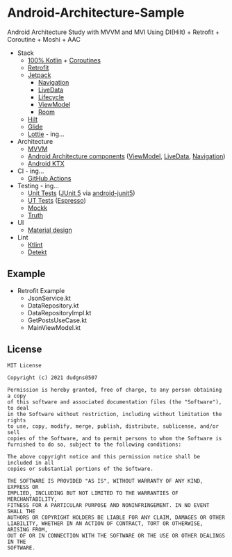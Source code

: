 # Android-Architecture-Sample
 Android Architecture Study with MVVM and MVI
 Using DI(Hilt) + Retrofit + Coroutine + Moshi + AAC

* Stack
    * [100% Kotlin](https://kotlinlang.org/) + [Coroutines](https://kotlinlang.org/docs/reference/coroutines-overview.html)
    * [Retrofit](https://square.github.io/retrofit/)
    * [Jetpack](https://developer.android.com/jetpack)
        * [Navigation](https://developer.android.com/topic/libraries/architecture/navigation/)
        * [LiveData](https://developer.android.com/topic/libraries/architecture/livedata)
        * [Lifecycle](https://developer.android.com/topic/libraries/architecture/lifecycle)
        * [ViewModel](https://developer.android.com/topic/libraries/architecture/viewmodel)
        * [Room](https://developer.android.com/jetpack/androidx/releases/room)
    * [Hilt](https://dagger.dev/hilt/)
    * [Glide](https://github.com/coil-kt/coil)
    * [Lottie](http://airbnb.io/lottie) - ing...
* Architecture
    * [MVVM](https://en.wikipedia.org/wiki/Model–view–viewmodel)
    * [Android Architecture components](https://developer.android.com/topic/libraries/architecture) ([ViewModel](https://developer.android.com/topic/libraries/architecture/viewmodel), [LiveData](https://developer.android.com/topic/libraries/architecture/livedata), [Navigation](https://developer.android.com/jetpack/androidx/releases/navigation))
    * [Android KTX](https://developer.android.com/kotlin/ktx)
* CI - ing...
    * [GitHub Actions](https://github.com/features/actions)
* Testing - ing...
    * [Unit Tests](https://en.wikipedia.org/wiki/Unit_testing) ([JUnit 5](https://junit.org/junit5/) via
      [android-junit5](https://github.com/mannodermaus/android-junit5))
    * [UT Tests](https://en.wikipedia.org/wiki/Graphical_user_interface_testing) ([Espresso](https://developer.android.com/training/testing/espresso))
    * [Mockk](https://mockk.io/)
    * [Truth](https://truth.dev)
* UI
    * [Material design](https://material.io/design)
* Lint
    * [Ktlint](https://github.com/pinterest/ktlint)
    * [Detekt](https://github.com/arturbosch/detekt#with-gradle)
    
Example
-------

* Retrofit Example
    * JsonService.kt
    * DataRepository.kt
    * DataRepositoryImpl.kt
    * GetPostsUseCase.kt
    * MainViewModel.kt


License
-------
```
MIT License

Copyright (c) 2021 dudgns0507

Permission is hereby granted, free of charge, to any person obtaining a copy
of this software and associated documentation files (the "Software"), to deal
in the Software without restriction, including without limitation the rights
to use, copy, modify, merge, publish, distribute, sublicense, and/or sell
copies of the Software, and to permit persons to whom the Software is
furnished to do so, subject to the following conditions:

The above copyright notice and this permission notice shall be included in all
copies or substantial portions of the Software.

THE SOFTWARE IS PROVIDED "AS IS", WITHOUT WARRANTY OF ANY KIND, EXPRESS OR
IMPLIED, INCLUDING BUT NOT LIMITED TO THE WARRANTIES OF MERCHANTABILITY,
FITNESS FOR A PARTICULAR PURPOSE AND NONINFRINGEMENT. IN NO EVENT SHALL THE
AUTHORS OR COPYRIGHT HOLDERS BE LIABLE FOR ANY CLAIM, DAMAGES OR OTHER
LIABILITY, WHETHER IN AN ACTION OF CONTRACT, TORT OR OTHERWISE, ARISING FROM,
OUT OF OR IN CONNECTION WITH THE SOFTWARE OR THE USE OR OTHER DEALINGS IN THE
SOFTWARE.
```